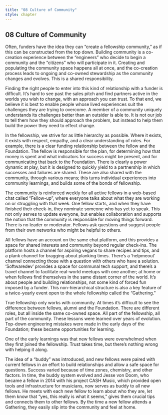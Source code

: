 ```yaml
---
title: "08 Culture of Community"
style: chapter
---
```


## **08** Culture of Community

Often, funders have the idea they can “create a fellowship community,” as if this can be constructed from the top down. Building community is a co-creation experience between the “engineers” who decide to begin a community and the “citizens” who will participate in it. Creating and populating the community space happens all at once, and the co-creation process leads to ongoing and co-owned stewardship as the community changes and evolves. This is a shared responsibility.

Finding the right people to enter into this kind of relationship with a funder is difficult. It’s hard to see past the sales pitch and find partners active in the worlds you wish to change, with an approach you can trust. To that end, we believe it is best to enable people whose lived experiences suit the challenges they are trying to overcome. A member of a community uniquely understands its challenges better than an outsider is able to. It is not our job to tell them how they should approach the problem, but instead to help them build the power they need to effect change.

In the fellowship, we strive for as little hierarchy as possible. Where it exists, it exists with respect, empathy, and a clear understanding of roles. For example, there is a clear funding relationship between the fellow and the Foundation. The fellow is responsible for the plan, for determining how that money is spent and what indicators for success might be present, and for communicating that back to the Foundation. There is clearly a power dynamic at play, but it is designed to quickly yield to a partnership in which successes and failures are shared. These are also shared with the community, through various means; this turns individual experiences into community learnings, and builds some of the bonds of fellowship.

The community is reinforced weekly for all active fellows in a web-based chat called “Fellow-up”, where everyone talks about what they are working on or struggling with that week. One fellow starts, and when they have finished their check-in, they nominate someone who has yet to speak. This not only serves to update everyone, but enables collaboration and supports the notion that the community is responsible for moving things forward. There is no leader or moderator. Fellows ask questions and suggest people from their own networks who might be helpful to others.

All fellows have an account on the same chat platform, and this provides a space for shared interests and community beyond regular check-ins. The platform hosts a channel for aspiring vegans to share recipes and tips, and a plank channel for bragging about planking times. There’s a ‘helpmeout’ channel connecting those with a question with others who have a solution. ‘Softwaredev’ provides a space for communal tech support, and there’s a travel channel to facilitate real-world meetups with one another; at home or when fellows find themselves in the same distant corner of the world. It’s about people and building relationships, not some kind of forced fun imposed by a funder. This non-hierarchical structure is also a key feature of a twice-yearly event open to the whole fellowship called the “Gathering.”

True fellowship only works with community. At times it’s difficult to see the difference between fellows, alumni and the Foundation. There are different roles, but all inside the same co-owned space. All part of the fellowship, all part of the community. These lessons were learned over years of evolution. Top-down engineering mistakes were made in the early days of the Foundation; these became opportunities for learning.

One of the early learnings was that new fellows were overwhelmed when they first joined the fellowship. Trust takes time, but there’s nothing wrong with helping it along.

The idea of a “buddy” was introduced, and new fellows were paired with current fellows in an effort to build relationships and allow a safe space for questions. Success varied because of time zones, chemistry, and other factors. In time, the buddy system evolved and Jesse von Doom, who became a fellow in 2014 with his project CASH Music, which provided open tools and infrastructure for musicians, now serves as buddy to all new fellows. He meets with each new fellow to learn about who they are, let them know that “yes, this really is what it seems,” gives them crucial tips and connects them to other fellows. By the time a new fellow attends a Gathering, they easily slip into the community and feel at home.